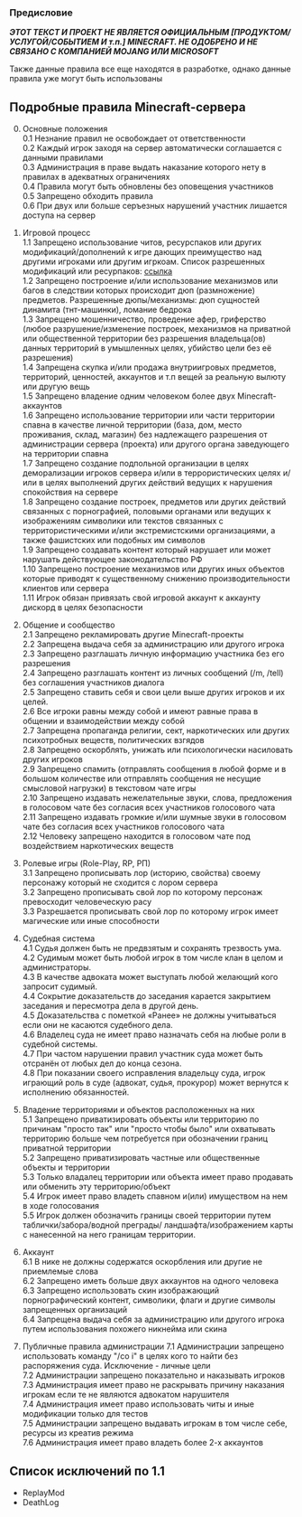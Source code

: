 ### Предисловие
***ЭТОТ ТЕКСТ И ПРОЕКТ НЕ ЯВЛЯЕТСЯ ОФИЦИАЛЬНЫМ [ПРОДУКТОМ/УСЛУГОЙ/СОБЫТИЕМ И т.п.] MINECRAFT. НЕ ОДОБРЕНО И НЕ СВЯЗАНО С КОМПАНИЕЙ MOJANG ИЛИ MICROSOFT*** 

Также данные правила все еще находятся в разработке, однако данные правила уже могут быть использованы

## Подробные правила Minecraft-сервера

0. Основные положения  
0.1 Незнание правил не освобождает от ответственности  
0.2 Каждый игрок заходя на сервер автоматически соглашается с данными правилами  
0.3 Администрация в праве выдать наказание которого нету в правилах в адекватных ограничениях  
0.4 Правила могут быть обновлены без оповещения участников  
0.5 Запрещено обходить правила  
0.6 При двух или больше серъезных нарушений участник лишается доступа на сервер

1. Игровой процесс  
1.1 Запрещено использование читов, ресурспаков или других модификаций/дополнений к игре дающих преимущество над другими игроками или другим игркоам. Список разрешенных модификаций или ресурпаков: [ссылка](https://github.com/portalgenesisteam/PortalGenesis-wiki/blob/main/server-rules.md#%D1%81%D0%BF%D0%B8%D1%81%D0%BE%D0%BA-%D0%B8%D1%81%D0%BA%D0%BB%D1%8E%D1%87%D0%B5%D0%BD%D0%B8%D0%B9-%D0%BF%D0%BE-11)  
1.2 Запрещено построение и/или использование механизмов или багов в следствии которых происходит дюп (размножение) предметов. Разрешенные дюпы/механизмы: дюп сущностей динамита (тнт-машинки), ломание бедрока  
1.3 Запрещено мошенничество, проведение афер, гриферство (любое разрушение/изменение построек, механизмов на приватной или общественной территории без разрешения владельца(ов) данных территорий в умышленных целях, убийство цели без её разрешения)  
1.4 Запрещена скупка и/или продажа внутриигровых предметов, территорий, ценностей, аккаунтов и т.п вещей за реальную вылюту или другую вещь  
1.5 Запрещено владение одним человеком более двух Minecraft-аккаунтов  
1.6 Запрещено использование территории или части территории спавна в качестве личной территории (база, дом, место проживания, склад, магазин) без надлежащего разрешения от администрации сервера (проекта) или другого органа заведующего на территории спавна  
1.7 Запрещено создание подпольной организации в целях деморализации игроков сервера и/или в террористических целях и/или в целях выполнений других действий ведущих к нарушения спокойствия на сервере  
1.8 Запрещено создание построек, предметов или других действий связанных с порнографией, половыми органами или ведущих к изображениям символики или текстов связанных с территористическими и/или экстремистскими организациями, а также фашистских или подобных им символов  
1.9 Запрещено создавать контент который нарушает или может нарушать действующее законодательство РФ  
1.10 Запрещено построение механизмов или других иных объектов которые приводят к существенному снижению производительности клиентов или сервера  
1.11 Игрок обязан привязать свой игровой аккаунт к аккаунту дискорд в целях безопасности  
2. Общение и сообщество  
2.1 Запрещено рекламировать другие Minecraft-проекты  
2.2 Запрещена выдача себя за администрацию или другого игрока  
2.3 Запрещено разглашать личную информацию участника без его разрешения  
2.4 Запрещено разглашать контент из личных сообщений (/m, /tell) без соглашения участников диалога  
2.5 Запрещено ставить себя и свои цели выше других игроков и их целей.  
2.6 Все игроки равны между собой и имеют равные права в общении и взаимодействии между собой  
2.7 Запрещена пропаганда религии, сект, наркотических или других психотробных веществ, политических взгядов  
2.8 Запрещено оскорблять, унижать или психологически насиловать других игроков  
2.9 Запрещено спамить (отправлять сообщения в любой форме и в большом количестве или отправлять сообщения не несущие смысловой нагрузки) в текстовом чате игры  
2.10 Запрещено издавать нежелательные звуки, слова, предложения в голосовом чате без согласия всех участников голосового чата  
2.11 Запрещено издавать громкие и/или шумные звуки в голосовом чате без согласия всех участников голосового чата  
2.12 Человеку запрещено находится в голосовом чате под воздействием наркотических веществ  
3. Ролевые игры (Role-Play, RP, РП)  
3.1 Запрещено прописывать лор (историю, свойства) своему персонажу который не сходится с лором сервера  
3.2 Запрещено прописывать свой лор по которому персонаж превосходит человеческую расу  
3.3 Разрешается прописывать свой лор по которому игрок имеет магические или иные способности  
4. Судебная система  
4.1 Судья должен быть не предвзятым и сохранять трезвость ума.  
4.2 Судимым может быть любой игрок в том числе клан в целом и администраторы.  
4.3 В качестве адвоката может выступать любой желающий кого запросит судимый.  
4.4 Сокрытие доказательств до заседания карается закрытием заседания и пересмотра дела в другой день.  
4.5 Доказательства с пометкой «Ранее» не должны учитываться если они не касаются судебного дела.  
4.6 Владелец суда не имеет право назначать себя на любые роли в судебной системы.  
4.7 При частом нарушении правил участник суда может быть отсранён от любых дел до конца сезона.  
4.8 При показании своего исправления владельцу суда, игрок играющий роль в суде (адвокат, судья, прокурор) может вернутся к исполнению обязанностей.
5. Владение территориями и объектов расположенных на них  
5.1 Запрещено приватизировать объекты или территорию по причинам "просто так" или "просто чтобы было" или охватывать территорию больше чем потребуется при обозначении границ приватной территории  
5.2 Запрещено приватизировать частные или общественные объекты и территории  
5.3 Только владалец территории или объекта имеет право продавать или обменить эту территорию/объект  
5.4 Игрок имеет право владеть спавном и(или) имуществом на нем в ходе голосования  
5.5 Игрок должен обозначить границы своей территории путем таблички/забора/водной преграды/ ландшафта/изображением карты с нанесенной на него границам территории.  
6. Аккаунт  
6.1 В нике не должны содержатся оскорбления или другие не приемлемые слова  
6.2 Запрещено иметь больше двух аккаунтов на одного человека  
6.3 Запрещено использовать скин изображающий порнографический контент, символики, флаги и другие символы запрещенных организаций  
6.4 Запрещена выдача себя за администрацию или другого игрока путем использования похожего никнейма или скина  

7. Публичные правила администрации
7.1 Администрации запрещено использовать команду "/co i" в целях кого то найти без распоряжения суда. Исключение - личные цели  
7.2 Администрации запрещено показательно и наказывать игроков  
7.3 Администрация имеет право не раскрывать причину наказания игрокам если те не являются адвокатом нарушителя  
7.4 Администрация имеет право использовать читы и иные модификации только для тестов  
7.5 Администрации запрещено выдавать игрокам в том числе себе, ресурсы из креатив режима  
7.6 Администрация имеет право владеть более 2-х аккаунтов  

## Список исключений по 1.1
* ReplayMod
* DeathLog
